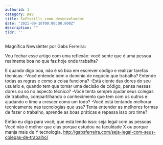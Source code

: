 ```yaml
---
authorid: 1
category: Dev
title: Softskills como desenvolvedor
date: "2021-09-18T00:00:00.000Z"
description: ""
tldr: ''
---
```


Magnífica Newsletter por Gabs Ferreira:

Vou fechar esse artigo com uma reflexão: você sente que é uma pessoa realmente boa no que faz hoje onde trabalha?

E quando digo boa, não é só boa em escrever código e realizar tarefas técnicas:
-Você entende bem o domínio de negócio que trabalha? Entende todas as regras e como a coisa funciona?
-Está ciente das dores do seu usuário e, quando tem que tomar uma decisão de código, pensa nessas dores ou só no aspecto técnico?
-Você tenta sempre ajudar seus colegas de trabalho, compartilhando o conhecimento que tem com os outros e ajudando o time a crescer como um todo?
-Você está tentando melhorar tecnicamente nas tecnologias que usa? Tenta entender as melhores formas de fazer o trabalho, aprende as boas práticas e repassa isso pro time?

Então eu digo para você, que está lendo isso: seja legal com as pessoas. Você não é melhor que elas porque estudou na faculdade X ou porque manja mais de Y tecnologia. 
http://gabsferreira.com/seja-legal-com-seus-colegas-de-trabalho/







